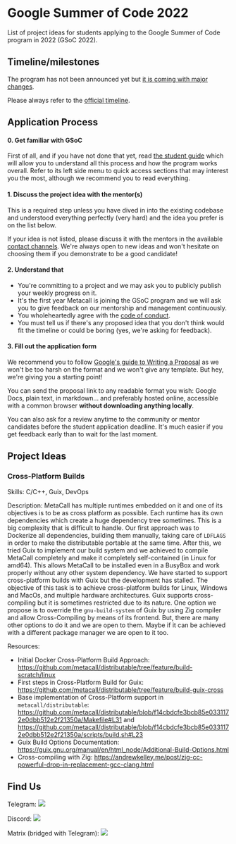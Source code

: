 # Google Summer of Code 2022
List of project ideas for students applying to the Google Summer of Code program in 2022 (GSoC 2022).

## Timeline/milestones

The program has not been announced yet but [it is coming with major changes](https://opensource.googleblog.com/2021/11/expanding-google-summer-of-code-in-2022.html).

Please always refer to the [official timeline](https://developers.google.com/open-source/gsoc/timeline). 
  
  
## Application Process

#### 0. Get familiar with GSoC

First of all, and if you have not done that yet, read [the student guide](https://google.github.io/gsocguides/student/) which will allow you to understand all this process and how the program works overall. Refer to its left side menu to quick access sections that may interest you the most, although we recommend you to read everything.  
  
#### 1. Discuss the project idea with the mentor(s)

This is a required step unless you have dived in into the existing codebase and understood everything perfectly (very hard) and the idea you prefer is on the list below.

If your idea is not listed, please discuss it with the mentors in the available [contact channels](https://github.com/metacall/gsoc-2021#find-us). We're always open to new ideas and won't hesitate on choosing them if you demonstrate to be a good candidate!  
  
#### 2. Understand that

- You're committing to a project and we may ask you to publicly publish your weekly progress on it.
- It's the first year Metacall is joining the GSoC program and we will ask you to give feedback on our mentorship and management continuously.
- You wholeheartedly agree with the [code of conduct](https://github.com/metacall/core/blob/develop/.github/CODE_OF_CONDUCT.md).
- You must tell us if there's any proposed idea that you don't think would fit the timeline or could be boring (yes, we're asking for feedback).
  
#### 3. Fill out the application form

We recommend you to follow [Google's guide to Writing a Proposal](https://google.github.io/gsocguides/student/writing-a-proposal) as we won't be too harsh on the format and we won't give any template. But hey, we're giving you a starting point!

You can send the proposal link to any readable format you wish: Google Docs, plain text, in markdown... and preferably hosted online, accessible with a common browser **without downloading anything locally**.

You can also ask for a review anytime to the community or mentor candidates before the student application deadline. It's much easier if you get feedback early than to wait for the last moment.
  

## Project Ideas


### Cross-Platform Builds

Skills: C/C++, Guix, DevOps

Description:
MetaCall has multiple runtimes embedded on it and one of its objectives is to be as cross platform as possible. Each runtime has its own dependencies which create a huge dependency tree sometimes. This is a big complexity that is difficult to handle. Our first approach was to Dockerize all dependencies, building them manually, taking care of `LDFLAGS` in order to make the distributable portable at the same time. After this, we tried Guix to implement our build system and we achieved to compile MetaCall completely and make it completely self-contained (in Linux for amd64). This allows MetaCall to be installed even in a BusyBox and work properly without any other system dependency. We have started to support cross-platform builds with Guix but the development has stalled. The objective of this task is to achieve cross-platform builds for Linux, Windows and MacOs, and multiple hardware architectures. Guix supports cross-compiling but it is sometimes restricted due to its nature. One option we propose is to override the `gnu-build-system` of Guix by using Zig compiler and allow Cross-Compiling by means of its frontend. But, there are many other options to do it and we are open to them. Maybe if it can be achieved with a different package manager we are open to it too.

Resources:
 - Initial Docker Cross-Platform Build Approach: https://github.com/metacall/distributable/tree/feature/build-scratch/linux
 - First steps in Cross-Platform Build for Guix: https://github.com/metacall/distributable/tree/feature/build-guix-cross
 - Base implementation of Cross-Platform support in `metacall/distributable`: https://github.com/metacall/distributable/blob/f14cbdcfe3bcb85e0331172e0dbb512e2f21350a/Makefile#L31 and https://github.com/metacall/distributable/blob/f14cbdcfe3bcb85e0331172e0dbb512e2f21350a/scripts/build.sh#L23
 - Guix Build Options Documentation: https://guix.gnu.org/manual/en/html_node/Additional-Build-Options.html
 - Cross-compiling with Zig: https://andrewkelley.me/post/zig-cc-powerful-drop-in-replacement-gcc-clang.html


## Find Us

Telegram:
<a href="https://t.me/joinchat/BMSVbBatp0Vi4s5l4VgUgg" alt="Telegram"><img src="https://img.shields.io/static/v1?label=metacall&message=join&color=blue&logo=telegram&style=flat" /></a>

Discord: 
  <a href="https://discord.gg/upwP4mwJWa" alt="Discord"><img src="https://img.shields.io/discord/781987805974757426?label=discord&style=flat" /></a>

Matrix (bridged with Telegram):
  <a href="https://matrix.to/#/#metacall:matrix.org" alt="Matrix"><img src="https://img.shields.io/matrix/metacall:matrix.org?label=matrix&style=flat" /></a>
